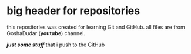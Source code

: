 # big header for repositories
this repositories was created for learning Git and GitHub.
all files are from GoshaDudar (**youtube**) channel.

***just some stuff*** that i push to the GitHub
